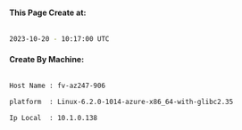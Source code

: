 
   
#### This Page Create at:

```bash

2023-10-20 - 10:17:00 UTC

```

#### Create By Machine:

```bash

Host Name : fv-az247-906

platform  : Linux-6.2.0-1014-azure-x86_64-with-glibc2.35

Ip Local  : 10.1.0.138

```

